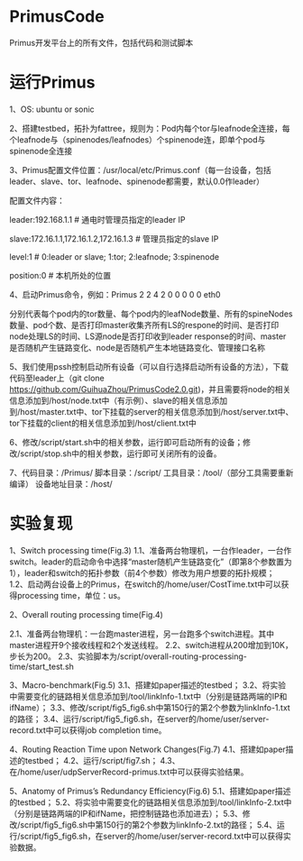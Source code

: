# PrimusCode
Primus开发平台上的所有文件，包括代码和测试脚本

# 运行Primus
1、OS: ubuntu or sonic

2、搭建testbed，拓扑为fattree，规则为：Pod内每个tor与leafnode全连接，每个leafnode与（spinenodes/leafnodes）个spinenode连，即单个pod与spinenode全连接

3、Primus配置文件位置：/usr/local/etc/Primus.conf（每一台设备，包括leader、slave、tor、leafnode、spinenode都需要，默认0.0作leader）

   配置文件内容：
   
   leader:192.168.1.1 # 通电时管理员指定的leader IP
   
   slave:172.16.1.1,172.16.1.2,172.16.1.3 # 管理员指定的slave IP
   
   level:1 # 0:leader or slave; 1:tor; 2:leafnode; 3:spinenode 
   
   position:0 # 本机所处的位置

4、启动Primus命令，例如：Primus 2 2 4 2 0 0 0 0 0 eth0

   分别代表每个pod内的tor数量、每个pod内的leafNode数量、所有的spineNodes数量、pod个数、是否打印master收集齐所有LS的respone的时间、是否打印node处理LS的时间、LS源node是否打印收到leader response的时间、master是否随机产生链路变化、node是否随机产生本地链路变化、管理接口名称

5、我们使用pssh控制启动所有设备（可以自行选择启动所有设备的方法），下载代码至leader上（git clone https://github.com/GuihuaZhou/PrimusCode2.0.git)，并且需要将node的相关信息添加到/host/node.txt中（有示例）、slave的相关信息添加到/host/master.txt中、tor下挂载的server的相关信息添加到/host/server.txt中、tor下挂载的client的相关信息添加到/host/client.txt中

6、修改/script/start.sh中的相关参数，运行即可启动所有的设备；修改/script/stop.sh中的相关参数，运行即可关闭所有的设备。

7、代码目录：/Primus/
   脚本目录：/script/
   工具目录：/tool/（部分工具需要重新编译）
   设备地址目录：/host/

# 实验复现
1、Switch processing time(Fig.3)
   1.1、准备两台物理机，一台作leader，一台作switch。leader的启动命令中选择“master随机产生链路变化”（即第8个参数置为1），leader和switch的拓扑参数（前4个参数）修改为用户想要的拓扑规模；
   1.2、启动两台设备上的Primus，在switch的/home/user/CostTime.txt中可以获得processing time，单位：us。

2、Overall routing processing time(Fig.4)

   2.1、准备两台物理机：一台跑master进程，另一台跑多个switch进程。其中master进程开9个接收线程和2个发送线程。
   2.2、switch进程从200增加到10K，步长为200。
   2.3、实验脚本为/script/overall-routing-processing-time/start_test.sh

3、Macro-benchmark(Fig.5)
   3.1、搭建如paper描述的testbed；
   3.2、将实验中需要变化的链路相关信息添加到/tool/linkInfo-1.txt中（分别是链路两端的IP和ifName）；
   3.3、修改/script/fig5_fig6.sh中第150行的第2个参数为linkInfo-1.txt的路径；
   3.4、运行/script/fig5_fig6.sh，在server的/home/user/server-record.txt中可以获得job completion time。

4、Routing Reaction Time upon Network Changes(Fig.7)
   4.1、搭建如paper描述的testbed；
   4.2、运行/script/fig7.sh；
   4.3、在/home/user/udpServerRecord-primus.txt中可以获得实验结果。

5、Anatomy of Primus’s Redundancy Efficiency(Fig.6)
   5.1、搭建如paper描述的testbed；
   5.2、将实验中需要变化的链路相关信息添加到/tool/linkInfo-2.txt中（分别是链路两端的IP和ifName，把控制链路也添加进去）；
   5.3、修改/script/fig5_fig6.sh中第150行的第2个参数为linkInfo-2.txt的路径；
   5.4、运行/script/fig5_fig6.sh，在server的/home/user/server-record.txt中可以获得实验数据。
